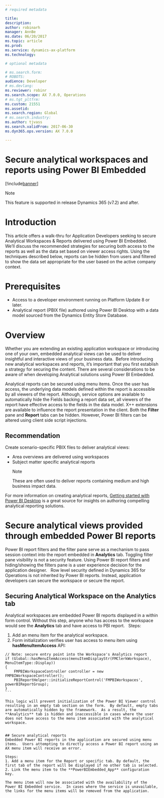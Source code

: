 ```yaml
---
# required metadata

title: 
description: 
author: robinarh
manager: AnnBe
ms.date: 06/20/2017
ms.topic: article
ms.prod: 
ms.service: dynamics-ax-platform
ms.technology: 

# optional metadata

# ms.search.form: 
# ROBOTS: 
audience: Developer
# ms.devlang: 
ms.reviewer: robinr
ms.search.scope: AX 7.0.0, Operations
# ms.tgt_pltfrm: 
ms.custom: 21551
ms.assetid: 
ms.search.region: Global
# ms.search.industry: 
ms.author: tjvass
ms.search.validFrom: 2017-06-30
ms.dyn365.ops.version: AX 7.0.0

---
```


# Secure analytical workspaces and reports using Power BI Embedded

[!include[banner](../includes/banner.md)]


> [!NOTE]
> This feature is supported in release Dynamics 365 (v7.2) and after.


# Introduction
This article offers a walk-thru for Application Developers seeking to secure Analytical Workspaces & Reports delivered using Power BI Embedded.  We’ll discuss the recommended strategies for securing both access to the reports as well as the data set based on viewer access rights.  Using the techniques described below, reports can be hidden from users and filtered to show the data set appropriate for the user based on the active company context.

# Prerequisites
+ Access to a developer environment running on Platform Update 8 or later.
+ Analytical report (PBIX file) authored using Power BI Desktop with a data model sourced from the Dynamics Entity Store Database.

# Overview
Whether you are extending an existing application workspace or introducing one of your own, embedded analytical views can be used to deliver insightful and interactive views of your business data.  Before introducing new analytical workspaces and reports, it’s important that you first establish a strategy for securing the content.  There are several considerations to be aware of when developing Analytical solutions using Power BI Embedded.

Analytical reports can be secured using menu items.  Once the user has access, the underlying data models defined within the report is accessible by all viewers of the report.  Although, service options are available to automatically hide the Fields backing a report data set, all viewers of the report have effective access to the fields in the data model.  X++ extensions are available to influence the report presentation in the client.  Both the **Filter** pane and **Report** tabs can be hidden.  However, Power BI filters can be altered using client side script injections.  

## Recommendation
Create scenario-specific PBIX files to deliver analytical views:
+ Area overviews are delivered using workspaces
+ Subject matter specific analytical reports 
    > [!NOTE]
    > These are often used to deliver reports containing medium and high business impact data.

For more information on creating analytical reports, [Getting started with Power BI Desktop](https://powerbi.microsoft.com/en-us/documentation/powerbi-desktop-getting-started/) is a great source for insights on authoring compelling analytical reporting solutions.

# Secure analytical views provided through embedded Power BI reports
Power BI report filters and the filter pane serve as a mechanism to pass session context into the report embedded in **Analytics** tab. Toggling filter pane visibility is not a security feature.  Using Power BI report filters and hiding/showing the filters pane is a user experience decision for the application designer. 
 
Row level security defined in Dynamics 365 for Operations is not inherited by Power BI reports.  Instead, application developers can secure the workspace or secure the report.

## Securing Analytical Workspace on the Analytics tab	
Analytical workspaces are embedded Power BI reports displayed in a within form control.  Without this step, anyone who has access to the workspace would see the **Analytics** tab and have access to PBI report.
 
Steps:
1. Add an menu item for the analytical workspace.
2. Form initialization verifies user has access to menu item using **hasMenuItemAccess** API: 
```
// Note: secure entry point into the Workspace's Analytics report
if (Global::hasMenuItemAccess(menuItemDisplayStr(FMClerkWorkspace), MenuItemType::Display))
{
    FMPBIWorkspaceController controller = new FMPBIWorkspaceController();
    PBIReportHelper::initializeReportControl('FMPBIWorkspaces', powerBIReportGroup);  
}
``` 

This logic will prevent initialization of the Power BI Viewer control resulting in an empty tab section on the form.  By default, empty tabs are automatically hidden by the framework.  As a result, the **Analytics** tab is hidden and inaccessible in cases where the user does not have access to the menu item associated with the analytical workspace.   


## Secure analytical reports 
Embedded Power BI reports in the application are secured using menu items.  Users attempting to directly access a Power BI report using an AX menu item will receive an error.
 
Steps:
1. Add a menu item for the Report or specific tab. By default, the first tab of the report will be displayed if no other tab is selected.
2. Link the menu item to the **PowerBIEmbedded_App** configuration key.
 
The menu item will now be associated with the availability of the Power BI Embedded service.  In cases where the service is unavailable, the links for the menu items will be removed from the application.
 



